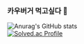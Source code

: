 ### 카우버거 먹고싶다 👋
![Anurag's GitHub stats](https://github-readme-stats.vercel.app/api?username=ryuwldnjs&show_icons=true&theme=cobalt)
<br>
[![Solved.ac Profile](http://mazassumnida.wtf/api/v2/generate_badge?boj=ryu_eclipse)](https://solved.ac/ryu_eclipse/)
